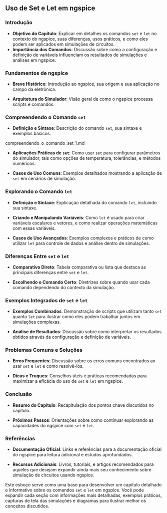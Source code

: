 ## Uso de Set e Let em ngspice

### Introdução

- **Objetivo do Capítulo**: Explicar em detalhes os comandos
  `set` e `let` no contexto do ngspice, suas diferenças, usos
  práticos, e como eles podem ser aplicados em simulações
  de circuitos.
- **Importância dos Comandos**: Discussão sobre como a
  configuração e definição de variáveis influenciam os
  resultados de simulações e análises em ngspice.

### Fundamentos de ngspice

- **Breve Histórico**: Introdução ao ngspice, sua origem
  e sua aplicação no campo da eletrônica.

- **Arquitetura do Simulador**: Visão geral de como o ngspice
  processa scripts e comandos.

### Compreendendo o Comando `set`

- **Definição e Sintaxe**: Descrição do comando `set`,
  sua sintaxe e exemplos básicos.

compreendendo_o_comando_set_1.md

- **Aplicações Práticas de `set`**: Como usar `set` para
  configurar parâmetros do simulador, tais como opções de
  temperatura, tolerâncias, e métodos numéricos.

- **Casos de Uso Comuns**: Exemplos detalhados mostrando a
  aplicação de `set` em cenários de simulação.

### Explorando o Comando `let`

- **Definição e Sintaxe**: Explicação detalhada do comando `let`, incluindo sua sintaxe.

- **Criando e Manipulando Variáveis**: Como `let` é usado para criar variáveis escalares e vetores, e como realizar operações matemáticas com essas variáveis.

- **Casos de Uso Avançados**: Exemplos complexos e práticos de como utilizar `let` para controle de dados e análise dentro de simulações.

### Diferenças Entre `set` e `let`

- **Comparativo Direto**: Tabela comparativa ou lista que destaca as principais diferenças entre `set` e `let`.

- **Escolhendo o Comando Certo**: Diretrizes sobre quando usar cada comando dependendo do contexto da simulação.

### Exemplos Integrados de `set` e `let`

- **Exemplos Combinados**: Demonstração de scripts que utilizam tanto `set` quanto `let` para ilustrar como eles podem trabalhar juntos em simulações complexas.

- **Análise de Resultados**: Discussão sobre como interpretar os resultados obtidos através da configuração e definição de variáveis.

### Problemas Comuns e Soluções

- **Erros Frequentes**: Discussão sobre os erros comuns encontrados ao usar `set` e `let` e como resolvê-los.

- **Dicas e Truques**: Conselhos úteis e práticas recomendadas para maximizar a eficácia do uso de `set` e `let` em ngspice.

### Conclusão

- **Resumo do Capítulo**: Recapitulação dos pontos chave discutidos no capítulo.

- **Próximos Passos**: Orientações sobre como continuar explorando as capacidades do ngspice com `set` e `let`.

### Referências

- **Documentação Oficial**: Links e referências para a documentação oficial do ngspice para leitura adicional e estudos aprofundados.

- **Recursos Adicionais**: Livros, tutoriais, e artigos recomendados para aqueles que desejam expandir ainda mais seu conhecimento sobre simulação de circuitos usando ngspice.

Este esboço serve como uma base para desenvolver um capítulo detalhado e informativo sobre os comandos `set` e `let` em ngspice. Você pode expandir cada seção com informações mais detalhadas, exemplos práticos, capturas de tela das simulações e diagramas para ilustrar melhor os conceitos discutidos.
